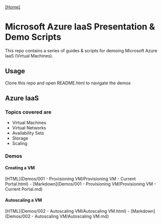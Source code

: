 [[Home]](../README.html)

# Microsoft Azure IaaS Presentation & Demo Scripts

This repo contains a series of guides & scripts for demoing Microsoft Azure IaaS (Virtual Machines). 

## Usage

Clone this repo and open README.html to navigate the demos

## Azure IaaS

### Topics covered are

* Virtual Machines
* Virtual Networks
* Availability Sets
* Storage
* Scaling

### Demos

#### Creating a VM

[HTML](Demos/001 - Provisioning VM/Provisioning VM - Current Portal.html) - [Markdown](Demos/001 - Provisioning VM/Provisioning VM - Current Portal.md)

#### Autoscaling a VM

[HTML](Demos/002 - Autoscaling VM/Autoscaling VM.html) - [Markdown](Demos/002 - Autoscaling VM/Autoscaling VM.md)